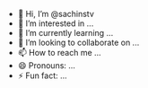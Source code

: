 - 👋 Hi, I’m @sachinstv
- 👀 I’m interested in ...
- 🌱 I’m currently learning ...
- 💞️ I’m looking to collaborate on ...
- 📫 How to reach me ...
- 😄 Pronouns: ...
- ⚡ Fun fact: ...

<!---
sachinstv/sachinstv is a ✨ special ✨ repository because its `README.md` (this file) appears on your GitHub profile.
You can click the Preview link to take a look at your changes.
--->
